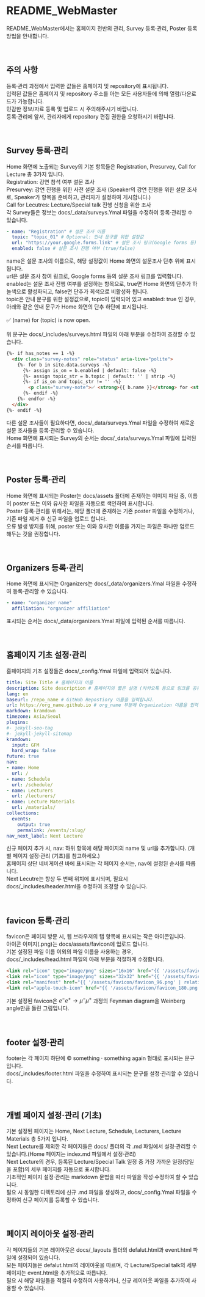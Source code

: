 # README_WebMaster
README_WebMaster에서는 홈페이지 전반의 관리, Survey 등록·관리, Poster 등록 방법을 안내합니다. <br/><br/><br/>

## 주의 사항 <br/>
등록·관리 과정에서 입력한 값들은 홈페이지 및 repository에 표시됩니다. <br/>
입력된 값들은 홈페이지 및 repository 주소를 아는 모든 사용자들에 의해 열람/다운로드가 가능합니다. <br/>
민감한 정보/자료 등록 및 업로드 시 주의해주시기 바랍니다. <br/>
등록·관리에 앞서, 관리자에게 repository 편집 권한을 요청하시기 바랍니다. <br/><br/><br/>

## Survey 등록·관리 <br/>
Home 화면에 노출되는 Survey의 기본 항목들은 Registration, Presurvey, Call for Lecture 총 3가지 입니다. <br/>
Registration: 강연 참석 여부 설문 조사 <br>
Presurvey: 강연 진행을 위한 사전 설문 조사 (Speaker의 강연 진행을 위한 설문 조사로, Speaker가 항목을 준비하고, 관리자가 설정하여 게시합니다.) <br/>
Call for Lecutres: Lecture/Special talk 진행 신청을 위한 조사 <br/>
각 Survey들은 정보는 docs/_data/surveys.Ymal 파일을 수정하여 등록·관리할 수 있습니다. <br/>
```yml
- name: "Registration" # 설문 조사 이름 
  topic: "topic_01" # Optional: 안내 문구를 위한 설정값
  url: "https://your.google.forms.link" # 설문 조사 링크(Google forms 등)
  enabled: false # 설문 조사 진행 여부 (true/false)
```
name은 설문 조사의 이름으로, 해당 설정값이 Home 화면의 설문조사 단추 위에 표시됩니다. <br/>
url은 설문 조사 참여 링크로, Google forms 등의 설문 조사 링크를 입력합니다. <br/>
enabled는 설문 조사 진행 여부를 설정하는 항목으로, true면 Home 화면의 단추가 하늘색으로 활성화되고, false면 단추가 회색으로 비활성화 됩니다. <br/>
topic은 안내 문구를 위한 설정값으로, topic이 입력되어 있고 enabled: true 인 경우, 아래와 같은 안내 문구가 Home 화면의 단추 하단에 표시됩니다. <br/><br/>
✅ (name) for (topic) is now open. <br/><br/>
위 문구는 docs/_includes/surveys.html 파일의 아래 부분을 수정하여 조정할 수 있습니다. <br/>
```html
{%- if has_notes == 1 -%}
  <div class="survey-notes" role="status" aria-live="polite">
    {%- for b in site.data.surveys -%}
      {%- assign is_on = b.enabled | default: false -%}
      {%- assign topic_str = b.topic | default: '' | strip -%}
      {%- if is_on and topic_str != '' -%}
        <p class="survey-note">✅ <strong>{{ b.name }}</strong> for <strong>{{ topic_str }}</strong> is now open.</p>
      {%- endif -%}
    {%- endfor -%}
  </div>
{%- endif -%}
```
다른 설문 조사들이 필요하다면, docs/_data/surveys.Ymal 파일을 수정하여 새로운 설문 조사들을 등록·관리할 수 있습니다. <br/>
Home 화면에 표시되는 Survey의 순서는 docs/_data/surveys.Ymal 파일에 입력된 순서를 따릅니다. <br/><br/><br/>

## Poster 등록·관리 <br/>
Home 화면에 표시되는 Poster는 docs/assets 폴더에 존재하는 이미지 파일 중, 이름이 poster 또는 이와 유사한 파일을 자동으로 색인하여 표시합니다. <br/>
Poster 등록·관리를 위해서는, 해당 폴더에 존재하는 기존 poster 파일을 수정하거나, 기존 파일 제거 후 신규 파일을 업로드 합니다. <br/>
오류 발생 방지를 위해, poster 또는 이와 유사한 이름을 가지는 파일은 하나만 업로드 해두는 것을 권장합니다. <br/><br/><br/>

## Organizers 등록·관리 <br/>
Home 화면에 표시되는 Organizers는 docs/_data/organizers.Ymal 파일을 수정하여 등록·관리할 수 있습니다.
```yml
- name: "organizer name"
  affiliation: "organizer affiliation"
```
표시되는 순서는 docs/_data/organizers.Ymal 파일에 입력된 순서를 따릅니다. <br/><br/><br/>

## 홈페이지 기초 설정·관리 <br/>
홈페이지의 기초 설정들은 docs/_config.Ymal 파일에 입력되어 있습니다. <br/>
```yml
title: Site Title # 홈페이지의 이름
description: Site description # 홈페이지의 짧은 설명 (카카오톡 등으로 링크를 공유할 때 표시됩니다.)
lang: en
baseurl: /repo_name # GitHub Repostiory 이름을 입력합니다.
url: https://org_name.github.io # org_name 부분에 Organization 이름을 입력합니다.
markdown: kramdown
timezone: Asia/Seoul
plugins:
#- jekyll-seo-tag
#- jekyll-jekyll-sitemap
kramdown:
  input: GFM
  hard_wrap: false
future: true
nav:
- name: Home
  url: /
- name: Schedule
  url: /schedule/
- name: Lecturers
  url: /lecturers/
- name: Lecture Materials
  url: /materials/
collections:
  events:
    output: true
    permalink: /events/:slug/
nav_next_label: Next Lecture
```
신규 페이지 추가 시, nav: 하위 항목에 해당 페이지의 name 및 url을 추가합니다. (개별 페이지 설정·관리 (기초)를 참고하세요.) <br/>
홈페이지 상단 네비게이션 바에 표시되는 각 페이지 순서는, nav에 설정된 순서를 따릅니다. <br/>
Next Lecutre는 항상 두 번째 위치에 표시되며, 필요시 docs/_includes/header.html을 수정하여 조정할 수 있습니다. <br/><br/><br/>

## favicon 등록·관리 <br/>
favicon은 페이지 방문 시, 웹 브라우저의 탭 항목에 표시되는 작은 아이콘입니다. <br/>
아이콘 이미지(.png)는 docs/assets/favicon에 업로드 합니다. <br/>
기본 설정된 파일 이름 이외의 파일 이름을 사용하는 경우, docs/_includes/head.html 파일의 아래 부분을 적절하게 수정합니다. <br/>
```html
<link rel="icon" type="image/png" sizes="16x16" href="{{ '/assets/favicon/favicon_16.png' | relative_url }}">
<link rel="icon" type="image/png" sizes="32x32" href="{{ '/assets/favicon/favicon_32.png' | relative_url }}">
<link rel="manifest" href="{{ '/assets/favicon/favicon_96.png' | relative_url }}">
<link rel="apple-touch-icon" href="{{ '/assets/favicon/favicon_180.png' | relative_url }}">
```
기본 설정된 favicon은 ${e^-}{e^+}\to{\mu^-}{\mu^+}$ 과정의 Feynman diagram을 Weinberg angle만큼 돌린 그림입니다. <br/><br/><br/>

## footer 설정·관리 <br/>
footer는 각 페이지 하단에 © something · something again 형태로 표시되는 문구입니다. <br/>
docs/_includes/footer.html 파일을 수정하여 표시되는 문구를 설정·관리할 수 있습니다. <br/><br/><br/>

## 개별 페이지 설정·관리 (기초) <br/>
기본 설정된 페이지는 Home, Next Lecture, Schedule, Lecturers, Lecture Materials 총 5가지 입니다. <br/>
Next Lecture를 제외한 각 페이지들은 docs/ 폴더의 각 .md 파일에서 설정·관리할 수 있습니다.(Home 페이지는 index.md 파일에서 설정·관리) <br/>
Next Lecture의 경우, 등록된 Lecture/Special Talk 일정 중 가장 가까운 일정(당일을 포함)의 세부 페이지를 자동으로 표시합니다. <br/>
기초적인 페이지 설정·관리는 markdown 문법을 따라 파일을 작성·수정하여 할 수 있습니다. <br/>
필요 시 동일한 디렉토리에 신규 .md 파일을 생성하고, docs/_config.Ymal 파일을 수정하여 신규 페이지를 등록할 수 있습니다. <br/><br/><br/>

## 페이지 레이아웃 설정·관리 <br/>
각 페이지들의 기본 레이아웃은 docs/_layouts 폴더의 defalut.html과 event.html 파일에 설정되어 있습니다. <br/>
모든 페이지들은 defalut.html의 레이아웃을 따르며, 각 Lecture/Special talk의 세부 페이지는 event.html을 추가적으로 따릅니다. <br/>
필요 시 해당 파일들을 적절히 수정하여 사용하거나, 신규 레이아웃 파일을 추가하여 사용할 수 있습니다. <br/><br/><br/>